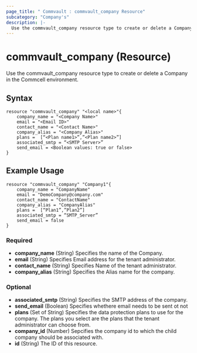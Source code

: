 ```yaml
---
page_title: " Commvault : commvault_company Resource"
subcategory: "Company's"
description: |-
  Use the commvault_company resource type to create or delete a Company in the Commcell environment.
---
```


# commvault_company (Resource)

Use the commvault_company resource type to create or delete a Company in the Commcell environment.


## Syntax

```
resource "commvault_company" "<local name>"{
	company_name = "<Company Name>"
	email = "<Email ID>"
	contact_name = "<Contact Name>"
	company_alias = "<Company Alias>"
	plans =  [“<Plan name1>”,”<Plan name2>”]
	associated_smtp = “<SMTP Server>”
	send_email = <Boolean values: true or false>
}

```

## Example Usage

```
resource "commvault_company" "Company1"{
	company_name = "CompanyName"
	email = "DemoCompany@company.com"
	contact_name = "ContactName"
	company_alias = "CompanyAlias"
	plans =  [“Plan1”,”Plan2”]
	associated_smtp = “SMTP_Server”
	send_email = false
}

```

### Required

- **company_name** (String) Specifies the name of the Company.
- **email** (String) Specifies Email address for the tenant administrator.
- **contact_name** (String) Specifies Name of the tenant administrator.
- **company_alias** (String) Specifies the Alias name for the company.

### Optional

- **associated_smtp** (String) Specifies the SMTP address of the company.
- **send_email** (Boolean) Specifies whethere email needs to be sent ot not
- **plans** (Set of String) Specifies the data protection plans to use for the company. The plans you select are the plans that the tenant administrator can choose from.
- **company_id** (Number) Sepcifies the company id to which the child company should be associated with.
- **id** (String) The ID of this resource.




